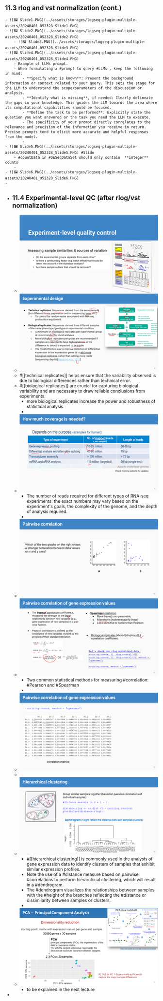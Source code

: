 ## 11.3 rlog and vst normalization (cont.)
	- ![🖼 Slide1.PNG](../assets/storages/logseq-plugin-multiple-assets/20240401_052328_Slide1.PNG)
	- ![🖼 Slide2.PNG](../assets/storages/logseq-plugin-multiple-assets/20240401_052328_Slide2.PNG)
		- ![🖼 Slide3.PNG](../assets/storages/logseq-plugin-multiple-assets/20240401_052328_Slide3.PNG)
	- ![🖼 Slide4.PNG](../assets/storages/logseq-plugin-multiple-assets/20240401_052328_Slide4.PNG)
		- Example of LLMs prompt.
		- When formulating a #prompt to query #LLMs , keep the following in mind:
			- **Specify what is known**: Present the background information or context related to your query. This sets the stage for the LLM to understand the scope/parameters of the discussion or analysis.
			- **Identify what is missing**, if needed: Clearly delineate the gaps in your knowledge. This guides the LLM towards the area where its computational capabilities should be focused.
			- **Define the task to be performed**: Explicitly state the question you want answered or the task you need the LLM to execute.
			- The specificity of your prompt directly correlates to the relevance and precision of the information you receive in return. Precise prompts tend to elicit more accurate and helpful responses from the model.
			-
	- ![🖼 Slide5.PNG](../assets/storages/logseq-plugin-multiple-assets/20240401_052328_Slide5.PNG) #Slido
		- #countData in #DESeqDataSet should only contain  **integer** counts
		-
	- ![🖼 Slide6.PNG](../assets/storages/logseq-plugin-multiple-assets/20240401_052328_Slide6.PNG)
	-
- ## 11.4 Experimental-level QC (after rlog/vst normalization)
	- ![🖼 Slide7.PNG](../assets/storages/logseq-plugin-multiple-assets/20240401_052328_Slide7.PNG)
	- ![🖼 Slide8.PNG](../assets/storages/logseq-plugin-multiple-assets/20240401_052328_Slide8.PNG)
	- #[[technical replicates]] helps ensure that the variability observed is due to biological differences rather than technical error.
	- #[[biological replicates]] are crucial for capturing biological variability and are necessary to draw reliable conclusions from experiments.
		- more biological replicates increase the power and robustness of statistical analysis.
		-
	- ![🖼 Slide9.PNG](../assets/storages/logseq-plugin-multiple-assets/20240401_052329_Slide9.PNG)
		- The number of reads required for different types of RNA-seq experiments: the exact numbers may vary based on the experiment's goals, the complexity of the genome, and the depth of analysis required.
		-
	- ![🖼 Slide10.PNG](../assets/storages/logseq-plugin-multiple-assets/20240401_052329_Slide10.PNG)
	- ![🖼 Slide11.PNG](../assets/storages/logseq-plugin-multiple-assets/20240401_052329_Slide11.PNG)
		- Two common statistical methods for measuring #correlation: #Pearson and #Spearman
		-
	- ![🖼 Slide12.PNG](../assets/storages/logseq-plugin-multiple-assets/20240401_052329_Slide12.PNG)
	-
	- ![🖼 Slide13.PNG](../assets/storages/logseq-plugin-multiple-assets/20240401_052329_Slide13.PNG)
		- #[[hierarchical clustering]] is commonly used in the analysis of gene expression data to identify clusters of samples that exhibit similar expression profiles.
		- Note the use of a #distance measure based on pairwise #correlations to perform hierarchical clustering, which will result in a #dendrogram.
		- The #dendrogram visualizes the relationships between samples, with the #height of the branches reflecting the #distance or dissimilarity between samples or clusters.
		-
	- ![🖼 Slide14.PNG](../assets/storages/logseq-plugin-multiple-assets/20240401_052329_Slide14.PNG)
		- to be explained in the next lecture
-